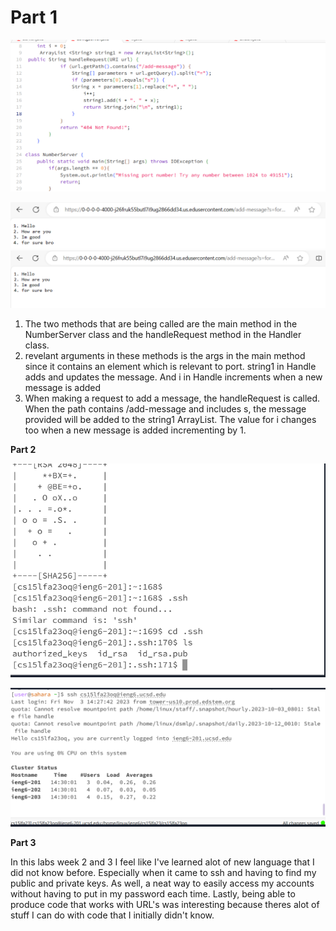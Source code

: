# Part 1
![Image](lab2_code.png)



![Image](example_1.png)
![Image](example_2.png)

1. The two methods that are being called are the main method in the NumberServer class and the handleRequest method in the Handler class.
2. revelant arguments in these methods is the args in the main method since it contains an element which is relevant to port. string1 in Handle adds and updates the message. And i in Handle increments when a new message is added
3. When making a request to add a message, the handleRequest is called. When the path contains /add-message and includes s, the message provided will be added to the string1 ArrayList. The value for i changes too when a new message is added incrementing by 1. 

**Part 2**



![Image](ls_ssh.png)

![Image](with_password.png)





**Part 3**

In this labs week 2 and 3 I feel like I've learned alot of new language that I did not know before. Especially when it came to ssh and having to find my public and private keys. As well, a neat way to easily access my accounts without having to put in my password each time. Lastly, being able to produce code that works with URL's was interesting because theres alot of stuff I can do with code that I initially didn't know.
